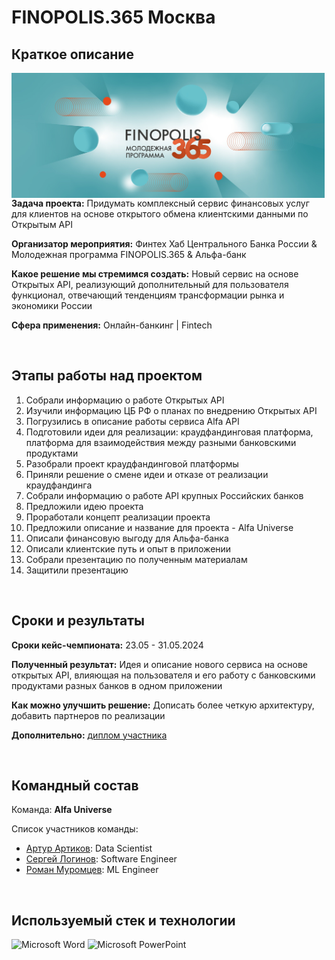 # FINOPOLIS.365 Москва

## Краткое описание

<img src="https://github.com/ArturArtikov/Portfolio/blob/main/1_media/3_case_championships_projects/case_projects6.jpg" height=200 align="left"> 

**Задача проекта:** Придумать комплексный сервис финансовых услуг для клиентов на основе открытого обмена клиентскими данными по Открытым API

**Организатор мероприятия:** Финтех Хаб Центрального Банка России & Молодежная программа FINOPOLIS.365 & Альфа-банк

**Какое решение мы стремимся создать:** Новый сервис на основе Открытых API, реализующий дополнительный для пользователя функционал, отвечающий тенденциям трансформации рынка и экономики России

**Сфера применения:** Онлайн-банкинг | Fintech

<br/>

## Этапы работы над проектом

1. Собрали информацию о работе Открытых API
2. Изучили информацию ЦБ РФ о планах по внедрению Открытых API
3. Погрузились в описание работы сервиса Alfa API
4. Подготовили идеи для реализации: краудфандинговая платформа, платформа для взаимодействия между разными банковскими продуктами
5. Разобрали проект краудфандинговой платформы
6. Приняли решение о смене идеи и отказе от реализации краудфандинга
7. Собрали информацию о работе API крупных Российских банков
8. Предложили идею проекта
9. Проработали концепт реализации проекта
10. Предложили описание и название для проекта - Alfa Universe
11. Описали финансовую выгоду для Альфа-банка
12. Описали клиентские путь и опыт в приложении
13. Собрали презентацию по полученным материалам
14. Защитили презентацию

<br/>

## Сроки и результаты

__Сроки кейс-чемпионата:__ 23.05 - 31.05.2024

__Полученный результат:__ Идея и описание нового сервиса на основе открытых API, влияющая на пользователя и его работу с банковскими продуктами разных банков в одном приложении

__Как можно улучшить решение:__ Дописать более четкую архитектуру, добавить партнеров по реализации

__Дополнительно:__ [диплом участника](https://github.com/ArturArtikov/Portfolio/blob/main/1_media/4_certificates/FINOPOLIS%20365%20%D0%9C%D0%BE%D1%81%D0%BA%D0%B2%D0%B0%20-%202024.%20%D0%94%D0%B8%D0%BF%D0%BB%D0%BE%D0%BC%20%D1%83%D1%87%D0%B0%D1%81%D1%82%D0%BD%D0%B8%D0%BA%D0%B0.%20%D0%90%D1%80%D1%82%D1%83%D1%80%20%D0%90%D1%80%D1%82%D0%B8%D0%BA%D0%BE%D0%B2.pdf)

<br/>

## Командный состав

Команда: __Alfa Universe__

Список участников команды:

* [Артур Артиков](https://github.com/ArturArtikov): Data Scientist
* [Сергей Логинов](https://t.me/Sergey_09876): Software Engineer
* [Роман Муромцев](https://t.me/HeenUrpalainen): ML Engineer

<br/>

## Используемый стек и технологии

![Microsoft Word](https://img.shields.io/badge/Microsoft_Word-2B579A?style=for-the-badge&logo=microsoft-word&logoColor=white)
![Microsoft PowerPoint](https://img.shields.io/badge/Microsoft_PowerPoint-B7472A?style=for-the-badge&logo=microsoft-powerpoint&logoColor=white)



